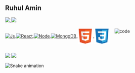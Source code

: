 ## Ruhul Amin
 <div>
  <a href="https://github.com/Ruhulcse">
  <img height="180em" src="https://github-readme-stats.vercel.app/api?username=ruhulcse&show_icons=true&theme=dracula&include_all_commits=true&count_private=true"/>
  <img height="180em" src="https://github-readme-stats.vercel.app/api/top-langs/?username=ruhulcse&layout=compact&langs_count=7&theme=dracula"/>
</div>
<div style="display: inline_block"><br>
  <img align="center" alt="Js" height="50" width="50" src="https://img.icons8.com/color/144/000000/javascript--v2.png">
  <img align="center" alt="React" height="50" width="50"  src="https://img.icons8.com/officel/144/000000/react.png">
  <img align="center" alt="Node" height="50" width="50"  src="https://img.icons8.com/color/144/000000/nodejs.png">
  <img align="center" alt="MongoDB" height="50" width="50" src="https://img.icons8.com/color/144/000000/mongodb.png">
  <img align="center" alt="HTML" height="50" width="50" src="https://raw.githubusercontent.com/devicons/devicon/master/icons/html5/html5-original.svg">
  <img align="center" alt="CSS" height="50" width="50" src="https://raw.githubusercontent.com/devicons/devicon/master/icons/css3/css3-original.svg">
  <img align="right" alt="code" width="150" height="100"  src="https://media.giphy.com/media/KNP5EQE5n2nczSFYpD/giphy.gif">

</div>
  
  ##
 
<div> 
  <a href="https://www.instagram.com//" target="_blank"><img src="https://img.shields.io/badge/-Instagram-%23E4405F?style=for-the-badge&logo=instagram&logoColor=white" target="_blank"></a>
  <a href="https://www.linkedin.com/in/ruhulcse/" target="_blank"><img src="https://img.shields.io/badge/-LinkedIn-%230077B5?style=for-the-badge&logo=linkedin&logoColor=white" target="_blank"></a> 
 
  ![Snake animation](https://media.giphy.com/media/26u4nJPf0JtQPdStq/giphy.gif)
 
</div>


